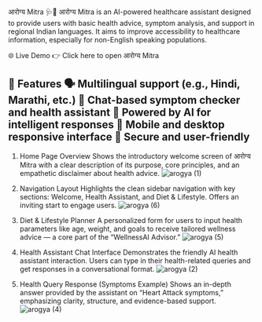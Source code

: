 आरोग्य Mitra 🩺🤖
आरोग्य Mitra is an AI-powered healthcare assistant designed to provide users with basic health advice, symptom analysis, and support in regional Indian languages. It aims to improve accessibility to healthcare information, especially for non-English speaking populations.

🌐 Live Demo
👉 Click here to open आरोग्य Mitra

🚀 Features
🗣️ Multilingual support (e.g., Hindi, Marathi, etc.)
💬 Chat-based symptom checker and health assistant
🧠 Powered by AI for intelligent responses
📱 Mobile and desktop responsive interface
🔐 Secure and user-friendly 
---------------------------------------------------------------------------------------------------------------------------------------------------------------------------
1. Home Page Overview
  Shows the introductory welcome screen of आरोग्य Mitra with a clear description of its purpose, core principles, and an empathetic disclaimer about health advice.
![arogya (1)](https://github.com/user-attachments/assets/7a0b692e-b710-487c-9dfe-4149fd757231)

2. Navigation Layout
  Highlights the clean sidebar navigation with key sections: Welcome, Health Assistant, and Diet & Lifestyle. Offers an inviting start to engage users.
![arogya (6)](https://github.com/user-attachments/assets/b95c7258-7d06-4725-bc8f-875be229c1b0)

3. Diet & Lifestyle Planner
  A personalized form for users to input health parameters like age, weight, and goals to receive tailored wellness advice — a core part of the “WellnessAI Advisor.”
![arogya (5)](https://github.com/user-attachments/assets/2d01d069-70ac-4e15-a909-d6bb03573369)

4. Health Assistant Chat Interface
  Demonstrates the friendly AI health assistant interaction. Users can type in their health-related queries and get responses in a conversational format.
![arogya (2)](https://github.com/user-attachments/assets/6e70f86d-29c1-42f1-af8b-d38f67976f67)

5. Health Query Response (Symptoms Example)
  Shows an in-depth answer provided by the assistant on “Heart Attack symptoms,” emphasizing clarity, structure, and evidence-based support.
![arogya (4)](https://github.com/user-attachments/assets/d76acf1f-8871-4fcd-92c5-471f40ab35ba)









